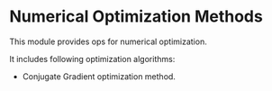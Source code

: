 # Numerical Optimization Methods

This module provides ops for numerical optimization.

It includes following optimization algorithms:

* Conjugate Gradient optimization method.
